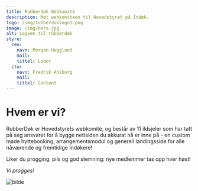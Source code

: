 ```yaml
---
title: Rubberdøk Webkomité
description: Møt webkomiteen til Hovedstyret på Indøk.
logo: /img/rubberdoklogo1.png
image: /img/hero.jpg
alt: Logoen til rubberdøk
styre:
  ceo:
    navn: Morgan Heggland
    mail:
    tittel: Leder
  cto:
    navn: Fredrik Ahlborg
    mail:
    tittel: Content
---
```


# Hvem er vi?

RubberDøk er Hovedstyrets webkomité, og består av 11 ildsjeler som har tatt på seg ansvaret for å bygge nettsiden du akkurat nå er inne på - en custom made hyttebooking, arrangementsmodul og generell landingsside for alle nåværende og fremtidige Indøkere!

Liker du progging, pils og god stemning: nye medlemmer tas opp hver høst!

_Vi progges!_

![bilde](/img/rubberdok.jpg)
